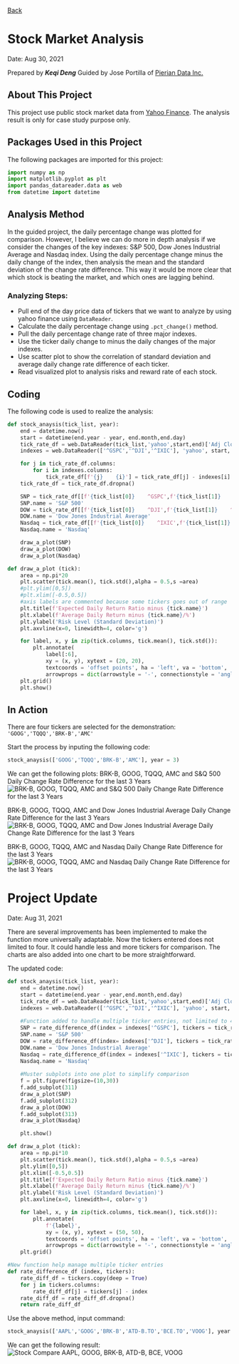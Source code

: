 [Back](https://keqideng.github.io/data_analysis_portfolio_project/)
# Stock Market Analysis
Date: Aug 30, 2021

Prepared by ***Keqi Deng***
Guided by Jose Portilla of [Pierian Data Inc.](https://courses.pieriandata.com/bundles/zero-to-data-hero)

## About This Project
This project use public stock market data from [Yahoo Finance](http://ca.finance.yahoo.com). The analysis result is only for case study purpose only.

## Packages Used in this Project
The following packages are imported for this project:
```python
import numpy as np
import matplotlib.pyplot as plt
import pandas_datareader.data as web
from datetime import datetime
```

## Analysis Method
In the guided project, the daily percentage change was plotted for comparison. However, I believe we can do more in depth analysis if we consider the changes of the key indexes: S&P 500, Dow Jones Industrial Average and Nasdaq index. Using the daily percentage change minus the daily change of the index, then analysis the mean and the standard deviation of the change rate difference. This way it would be more clear that which stock is beating the market, and which ones are lagging behind.

### Analyzing Steps:
* Pull end of the day price data of tickers that we want to analyze by using yahoo finance using ```DataReader```.
* Calculate the daily percentage change using ```.pct_change()``` method.
* Pull the daily percentage change rate of three major indexes.
* Use the ticker daily change to minus the daily changes of the major indexes.
* Use scatter plot to show the correlation of standard deviation and average daily change rate difference of each ticker.
* Read visualized plot to analysis risks and reward rate of each stock.

## Coding
The following code is used to realize the analysis:
```python
def stock_anaysis(tick_list, year):
    end = datetime.now()
    start = datetime(end.year - year, end.month,end.day)
    tick_rate_df = web.DataReader(tick_list,'yahoo',start,end)['Adj Close'].pct_change()
    indexes = web.DataReader(['^GSPC','^DJI','^IXIC'], 'yahoo', start, end)['Adj Close'].pct_change()

    for j in tick_rate_df.columns:
        for i in indexes.columns:
            tick_rate_df[f'{j}    {i}'] = tick_rate_df[j] - indexes[i]
    tick_rate_df = tick_rate_df.dropna()

    SNP = tick_rate_df[[f'{tick_list[0]}    ^GSPC',f'{tick_list[1]}    ^GSPC',f'{tick_list[2]}    ^GSPC',f'{tick_list[3]}    ^GSPC']]*100
    SNP.name = 'S&P 500'
    DOW = tick_rate_df[[f'{tick_list[0]}    ^DJI',f'{tick_list[1]}    ^DJI',f'{tick_list[2]}    ^DJI',f'{tick_list[3]}    ^DJI']]*100
    DOW.name = 'Dow Jones Industrial Average'
    Nasdaq = tick_rate_df[[f'{tick_list[0]}    ^IXIC',f'{tick_list[1]}    ^IXIC',f'{tick_list[2]}    ^IXIC',f'{tick_list[3]}    ^IXIC']]*100
    Nasdaq.name = 'Nasdaq'

    draw_a_plot(SNP)
    draw_a_plot(DOW)
    draw_a_plot(Nasdaq)

def draw_a_plot (tick):
    area = np.pi*20
    plt.scatter(tick.mean(), tick.std(),alpha = 0.5,s =area)
    #plt.ylim([0,5])
    #plt.xlim([-0.5,0.5])
    #axis labels are commented because some tickers goes out of range
    plt.title(f'Expected Daily Return Ratio minus {tick.name}')
    plt.xlabel(f'Average Daily Return minus {tick.name}/%')
    plt.ylabel('Risk Level (Standard Deviation)')
    plt.axvline(x=0, linewidth=4, color='g')

    for label, x, y in zip(tick.columns, tick.mean(), tick.std()):
        plt.annotate(
            label[:6],
            xy = (x, y), xytext = (20, 20),
            textcoords = 'offset points', ha = 'left', va = 'bottom',
            arrowprops = dict(arrowstyle = '-', connectionstyle = 'angle,angleA=-90,angleB=180,rad=5'))
    plt.grid()
    plt.show()
```

## In Action
There are four tickers are selected for the demonstration: ```'GOOG','TQQQ','BRK-B','AMC'```

Start the process by inputing the following code:
```python
stock_anaysis(['GOOG','TQQQ','BRK-B','AMC'], year = 3)
```

We can get the following plots:
BRK-B, GOOG, TQQQ, AMC and S&Q 500 Daily Change Rate Difference for the last 3 Years
![BRK-B, GOOG, TQQQ, AMC and S&Q 500 Daily Change Rate Difference for the last 3 Years](brk_goog_tqqq_amc_3_snp)

BRK-B, GOOG, TQQQ, AMC and Dow Jones Industrial Average Daily Change Rate Difference for the last 3 Years
![BRK-B, GOOG, TQQQ, AMC and Dow Jones Industrial Average Daily Change Rate Difference for the last 3 Years](brk_goog_tqqq_amc_3_dow)

BRK-B, GOOG, TQQQ, AMC and Nasdaq Daily Change Rate Difference for the last 3 Years
![BRK-B, GOOG, TQQQ, AMC and Nasdaq Daily Change Rate Difference for the last 3 Years](brk_goog_tqqq_amc_3_nasdaq)

# Project Update
Date: Aug 31, 2021

There are several improvements has been implemented to make the function more universally adaptable. Now the tickers entered does not limited to four. It could handle less and more tickers for comparison. The charts are also added into one chart to be more straightforward.

The updated code:
```python
def stock_anaysis(tick_list, year):
    end = datetime.now()
    start = datetime(end.year - year,end.month,end.day)
    tick_rate_df = web.DataReader(tick_list,'yahoo',start,end)['Adj Close'].pct_change()
    indexes = web.DataReader(['^GSPC','^DJI','^IXIC'], 'yahoo', start, end)['Adj Close'].pct_change()
    
    #Function added to handle multiple ticker entries, not limited to 4
    SNP = rate_difference_df(index = indexes['^GSPC'], tickers = tick_rate_df)*100
    SNP.name = 'S&P 500'
    DOW = rate_difference_df(index= indexes['^DJI'], tickers = tick_rate_df)*100
    DOW.name = 'Dow Jones Industrial Average'
    Nasdaq = rate_difference_df(index = indexes['^IXIC'], tickers = tick_rate_df)*100
    Nasdaq.name = 'Nasdaq'
    
    #Muster subplots into one plot to simplify comparison 
    f = plt.figure(figsize=(10,30))
    f.add_subplot(311)
    draw_a_plot(SNP)
    f.add_subplot(312)
    draw_a_plot(DOW)
    f.add_subplot(313)
    draw_a_plot(Nasdaq)

    plt.show()

def draw_a_plot (tick):
    area = np.pi*10
    plt.scatter(tick.mean(), tick.std(),alpha = 0.5,s =area)
    plt.ylim([0,5])
    plt.xlim([-0.5,0.5])
    plt.title(f'Expected Daily Return Ratio minus {tick.name}')
    plt.xlabel(f'Average Daily Return minus {tick.name}/%')
    plt.ylabel('Risk Level (Standard Deviation)')
    plt.axvline(x=0, linewidth=4, color='g')

    for label, x, y in zip(tick.columns, tick.mean(), tick.std()):
        plt.annotate(
            f'{label}',
            xy = (x, y), xytext = (50, 50),
            textcoords = 'offset points', ha = 'left', va = 'bottom',
            arrowprops = dict(arrowstyle = '-', connectionstyle = 'angle,angleA=-90,angleB=180,rad=5'))
    plt.grid()

#New function help manage multiple ticker entries
def rate_difference_df (index, tickers):
    rate_diff_df = tickers.copy(deep = True)
    for j in tickers.columns:
        rate_diff_df[j] = tickers[j] - index
    rate_diff_df = rate_diff_df.dropna()
    return rate_diff_df
```

Use the above method, input command:
```python
stock_anaysis(['AAPL','GOOG','BRK-B','ATD-B.TO','BCE.TO','VOOG'], year = 2)
```

We can get the following result:
![Stock Compare AAPL, GOOG, BRK-B, ATD-B, BCE, VOOG](tol_compare_6_tickers)